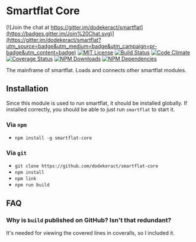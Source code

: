 # Smartflat Core

[![Join the chat at https://gitter.im/dodekeract/smartflat](https://badges.gitter.im/Join%20Chat.svg)](https://gitter.im/dodekeract/smartflat?utm_source=badge&utm_medium=badge&utm_campaign=pr-badge&utm_content=badge)
[![MIT License](https://img.shields.io/badge/license-MIT-blue.svg)](http://opensource.org/licenses/MIT)
[![Build Status](https://api.travis-ci.org/dodekeract/smartflat-core.svg)](https://travis-ci.org/dodekeract/smartflat-core/)
[![Code Climate](https://codeclimate.com/github/dodekeract/smartflat-core/badges/gpa.svg)](https://codeclimate.com/github/dodekeract/smartflat-core)
[![Coverage Status](https://coveralls.io/repos/github/dodekeract/smartflat-core/badge.svg?branch=master)](https://coveralls.io/github/dodekeract/smartflat-core?branch=master)
[![NPM Downloads](https://img.shields.io/npm/dt/smartflat-core.svg)](https://npmjs.com/package/smartflat-core)
[![NPM Dependencies](https://david-dm.org/dodekeract/smartflat-core.svg)](https://david-dm.org/dodekeract/smartflat-core)

The mainframe of smartflat. Loads and connects other smartflat modules.

## Installation

Since this module is used to run smartflat, it should be installed globally. If installed correctly, you should be able to just run `smartflat` to start it.

### Via `npm`

- `npm install -g smartflat-core`

### Via `git`

- `git clone https://github.com/dodekeract/smartflat-core`
- `npm install`
- `npm link`
- `npm run build`

## FAQ

### Why is `build` published on GitHub? Isn't that redundant?

It's needed for viewing the covered lines in coveralls, so I included it.

